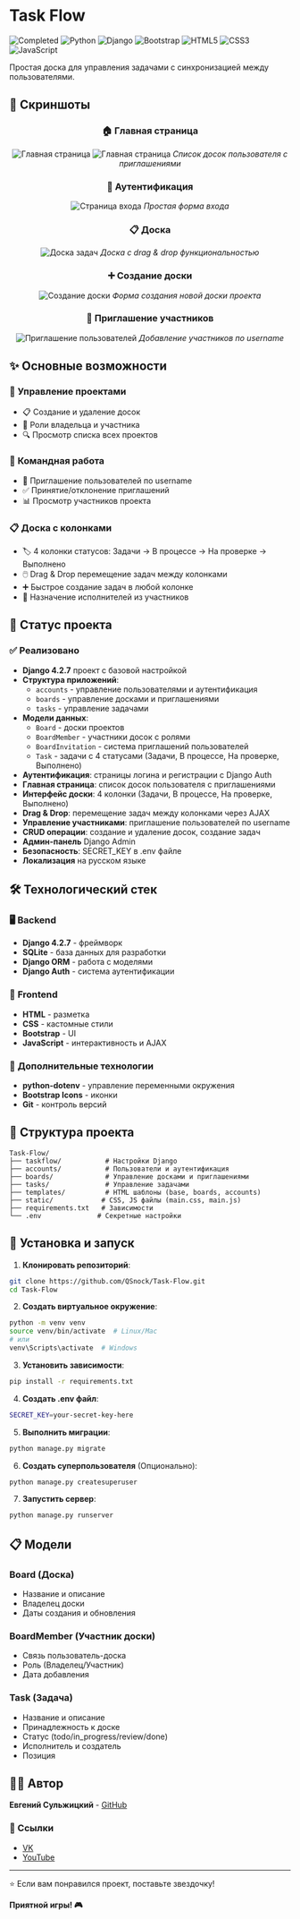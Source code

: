 # Task Flow

![Completed](https://img.shields.io/badge/Status-Готов-green?style=for-the-badge)
![Python](https://img.shields.io/badge/python-3670A0?style=for-the-badge&logo=python&logoColor=ffdd54)
![Django](https://img.shields.io/badge/django-%23092E20.svg?style=for-the-badge&logo=django&logoColor=white)
![Bootstrap](https://img.shields.io/badge/bootstrap-%23563D7C.svg?style=for-the-badge&logo=bootstrap&logoColor=white)
![HTML5](https://img.shields.io/badge/html-%23E34F26.svg?style=for-the-badge&logo=html5&logoColor=white)
![CSS3](https://img.shields.io/badge/css-%231572B6.svg?style=for-the-badge&logo=css3&logoColor=white)
![JavaScript](https://img.shields.io/badge/javascript-%23323330.svg?style=for-the-badge&logo=javascript&logoColor=%23F7DF1E)

Простая доска для управления задачами с синхронизацией между пользователями.

## 📸 Скриншоты

<div align="center">

### 🏠 Главная страница
![Главная страница](screens/home.png)
![Главная страница](screens/home_with_invite.png)
*Список досок пользователя с приглашениями*

### 🔐 Аутентификация
![Страница входа](screens/login.png)
*Простая форма входа*

### 📋 Доска
![Доска задач](screens/board.png)
*Доска с drag & drop функциональностью*

### ➕ Создание доски
![Создание доски](screens/createboard.png)
*Форма создания новой доски проекта*

### 👥 Приглашение участников
![Приглашение пользователей](screens/invite.png)
*Добавление участников по username*

</div>

## ✨ Основные возможности

### 🎯 **Управление проектами**
- 📋 Создание и удаление досок
- 👑 Роли владельца и участника
- 🔍 Просмотр списка всех проектов

### 🤝 **Командная работа**
- 👥 Приглашение пользователей по username
- ✅ Принятие/отклонение приглашений
- 📊 Просмотр участников проекта

### 📋 **Доска с колонками**
- 🏷️ 4 колонки статусов: Задачи → В процессе → На проверке → Выполнено
- 🖱️ Drag & Drop перемещение задач между колонками
- ➕ Быстрое создание задач в любой колонке
- 👤 Назначение исполнителей из участников

## 🚀 Статус проекта

### ✅ Реализовано
- **Django 4.2.7** проект с базовой настройкой
- **Структура приложений**:
  - `accounts` - управление пользователями и аутентификация
  - `boards` - управление досками и приглашениями
  - `tasks` - управление задачами
- **Модели данных**:
  - `Board` - доски проектов
  - `BoardMember` - участники досок с ролями
  - `BoardInvitation` - система приглашений пользователей
  - `Task` - задачи с 4 статусами (Задачи, В процессе, На проверке, Выполнено)
- **Аутентификация**: страницы логина и регистрации с Django Auth
- **Главная страница**: список досок пользователя с приглашениями
- **Интерфейс доски**: 4 колонки (Задачи, В процессе, На проверке, Выполнено)
- **Drag & Drop**: перемещение задач между колонками через AJAX
- **Управление участниками**: приглашение пользователей по username
- **CRUD операции**: создание и удаление досок, создание задач
- **Админ-панель** Django Admin
- **Безопасность**: SECRET_KEY в .env файле
- **Локализация** на русском языке

## 🛠️ Технологический стек

### 🖥️ **Backend**
- **Django 4.2.7** - фреймворк
- **SQLite** - база данных для разработки
- **Django ORM** - работа с моделями
- **Django Auth** - система аутентификации

### 🎨 **Frontend**  
- **HTML** - разметка
- **CSS** - кастомные стили
- **Bootstrap** - UI
- **JavaScript** - интерактивность и AJAX

### 🔧 **Дополнительные технологии**
- **python-dotenv** - управление переменными окружения
- **Bootstrap Icons** - иконки
- **Git** - контроль версий

## 📁 Структура проекта

```
Task-Flow/
├── taskflow/           # Настройки Django
├── accounts/           # Пользователи и аутентификация
├── boards/             # Управление досками и приглашениями
├── tasks/              # Управление задачами
├── templates/          # HTML шаблоны (base, boards, accounts)
├── static/            # CSS, JS файлы (main.css, main.js)
├── requirements.txt   # Зависимости
└── .env              # Секретные настройки
```

## 🚀 Установка и запуск

1. **Клонировать репозиторий**:
```bash
git clone https://github.com/QSnock/Task-Flow.git
cd Task-Flow
```

2. **Создать виртуальное окружение**:
```bash
python -m venv venv
source venv/bin/activate  # Linux/Mac
# или
venv\Scripts\activate  # Windows
```

3. **Установить зависимости**:
```bash
pip install -r requirements.txt
```

4. **Создать .env файл**:
```bash
SECRET_KEY=your-secret-key-here
```

5. **Выполнить миграции**:
```bash
python manage.py migrate
```

6. **Создать суперпользователя** (Опционально):
```bash
python manage.py createsuperuser
```

7. **Запустить сервер**:
```bash
python manage.py runserver
```

## 📋 Модели

### Board (Доска)
- Название и описание
- Владелец доски
- Даты создания и обновления

### BoardMember (Участник доски)
- Связь пользователь-доска
- Роль (Владелец/Участник)
- Дата добавления

### Task (Задача)
- Название и описание
- Принадлежность к доске
- Статус (todo/in_progress/review/done)
- Исполнитель и создатель
- Позиция

## 👨‍💻 Автор

**Евгений Сульжицкий** - [GitHub](https://github.com/QSnock)

### 🔗 Ссылки
- [VK](https://vk.com/idholleyyt)
- [YouTube](https://youtube.com/@QSnock)

---

⭐ Если вам понравился проект, поставьте звездочку!

**Приятной игры! 🎮**